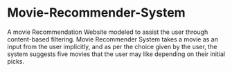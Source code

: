 # Movie-Recommender-System
A  movie Recommendation Website modeled to assist the user through content-based filtering. Movie Recommender System takes a movie as an input from the user implicitly, and as per the choice given by the user, the system suggests five movies that the user may like depending on their initial picks.
